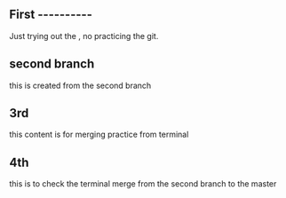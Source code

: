 ## First ----------
Just trying out the , no practicing the git.

## second branch
this is created from the second branch

## 3rd 
this content is for merging practice from terminal

## 4th 
this is to check the terminal merge from the second branch to the master

